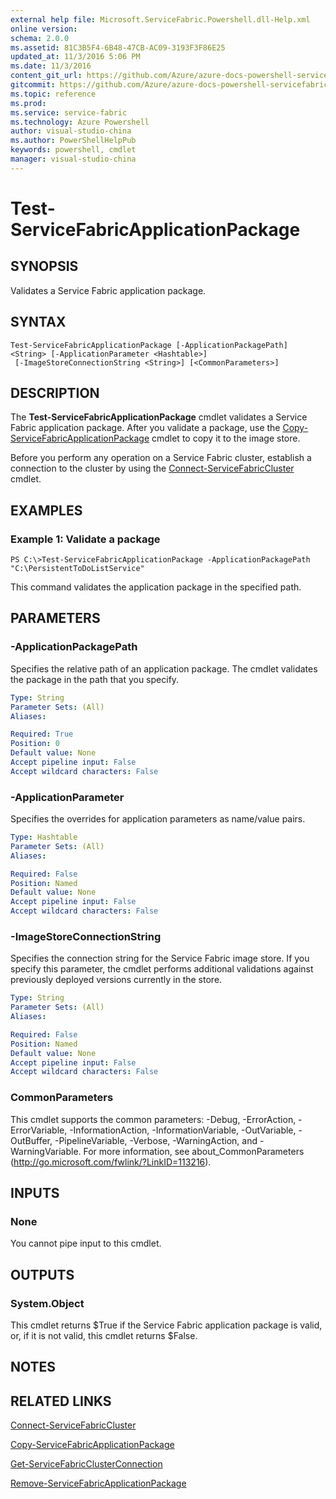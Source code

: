 ```yaml
---
external help file: Microsoft.ServiceFabric.Powershell.dll-Help.xml
online version:
schema: 2.0.0
ms.assetid: 81C3B5F4-6B48-47CB-AC09-3193F3F86E25
updated_at: 11/3/2016 5:06 PM
ms.date: 11/3/2016
content_git_url: https://github.com/Azure/azure-docs-powershell-servicefabric/blob/master/Service-Fabric-cmdlets/ServiceFabric/vlatest/Test-ServiceFabricApplicationPackage.md
gitcommit: https://github.com/Azure/azure-docs-powershell-servicefabric/blob/79292df3c325e2a04987a559a1141637740ddd4c/Service-Fabric-cmdlets/ServiceFabric/vlatest/Test-ServiceFabricApplicationPackage.md
ms.topic: reference
ms.prod: 
ms.service: service-fabric
ms.technology: Azure Powershell
author: visual-studio-china
ms.author: PowerShellHelpPub
keywords: powershell, cmdlet
manager: visual-studio-china
---
```


# Test-ServiceFabricApplicationPackage

## SYNOPSIS
Validates a Service Fabric application package.

## SYNTAX

```
Test-ServiceFabricApplicationPackage [-ApplicationPackagePath] <String> [-ApplicationParameter <Hashtable>]
 [-ImageStoreConnectionString <String>] [<CommonParameters>]
```

## DESCRIPTION
The **Test-ServiceFabricApplicationPackage** cmdlet validates a Service Fabric application package.
After you validate a package, use the [Copy-ServiceFabricApplicationPackage](./Copy-ServiceFabricApplicationPackage.md) cmdlet to copy it to the image store.

Before you perform any operation on a Service Fabric cluster, establish a connection to the cluster by using the [Connect-ServiceFabricCluster](./Connect-ServiceFabricCluster.md) cmdlet.

## EXAMPLES

### Example 1: Validate a package
```
PS C:\>Test-ServiceFabricApplicationPackage -ApplicationPackagePath "C:\PersistentToDoListService"
```

This command validates the application package in the specified path.

## PARAMETERS

### -ApplicationPackagePath
Specifies the relative path of an application package.
The cmdlet validates the package in the path that you specify.

```yaml
Type: String
Parameter Sets: (All)
Aliases:

Required: True
Position: 0
Default value: None
Accept pipeline input: False
Accept wildcard characters: False
```

### -ApplicationParameter
Specifies the overrides for application parameters as name/value pairs.

```yaml
Type: Hashtable
Parameter Sets: (All)
Aliases:

Required: False
Position: Named
Default value: None
Accept pipeline input: False
Accept wildcard characters: False
```

### -ImageStoreConnectionString
Specifies the connection string for the Service Fabric image store.
If you specify this parameter, the cmdlet performs additional validations against previously deployed versions currently in the store.

```yaml
Type: String
Parameter Sets: (All)
Aliases:

Required: False
Position: Named
Default value: None
Accept pipeline input: False
Accept wildcard characters: False
```

### CommonParameters
This cmdlet supports the common parameters: -Debug, -ErrorAction, -ErrorVariable, -InformationAction, -InformationVariable, -OutVariable, -OutBuffer, -PipelineVariable, -Verbose, -WarningAction, and -WarningVariable. For more information, see about_CommonParameters (http://go.microsoft.com/fwlink/?LinkID=113216).

## INPUTS

### None
You cannot pipe input to this cmdlet.

## OUTPUTS

### System.Object
This cmdlet returns $True if the Service Fabric application package is valid, or, if it is not valid, this cmdlet returns $False.

## NOTES

## RELATED LINKS

[Connect-ServiceFabricCluster](xref:ServiceFabric/vlatest/Connect-ServiceFabricCluster.md)

[Copy-ServiceFabricApplicationPackage](xref:ServiceFabric/vlatest/Copy-ServiceFabricApplicationPackage.md)

[Get-ServiceFabricClusterConnection](xref:ServiceFabric/vlatest/Get-ServiceFabricClusterConnection.md)

[Remove-ServiceFabricApplicationPackage](xref:ServiceFabric/vlatest/Remove-ServiceFabricApplicationPackage.md)
